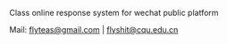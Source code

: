 ﻿
Class online response system for wechat public platform

Mail: flyteas@gmail.com | flyshit@cqu.edu.cn
